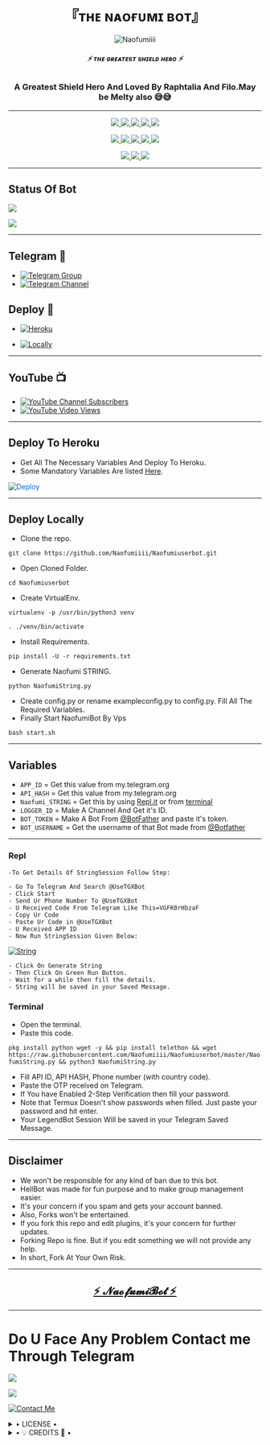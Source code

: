 <h1 align="center">
<b> 『ᴛʜᴇ ɴᴀᴏғᴜᴍɪ ʙᴏᴛ』 </b>
</h1>

<p align="center">
  <img src="https://te.legra.ph/file/3be1224df16561595792e.jpg" alt="Naofumiiii">
</p>

<h6 align="center">
  <b>⚡ ᴛʜᴇ ɢʀᴇᴀᴛᴇsᴛ sʜɪᴇʟᴅ ʜᴇʀᴏ ⚡</b>
</h6>

<h3 align="center">
  <b>A Greatest Shield Hero And Loved By Raphtalia And Filo.May be Melty also 😅😅</b>
</h3>

------
<p align="center">
<a href="https://github.com/Naofumiiii/NaofumiBot" alt="GitHub closed issues"> <img src="https://img.shields.io/github/issues-closed-raw/Naofumiiii/NaofumiBot?style=flat&logo=github&color=success" /> </a>
<a href="https://github.com/Naofumiiii/NaofumiBot/graphs/contributors" alt="GitHub contributors"> <img src="https://img.shields.io/github/contributors/Naofumiiii/NaofumiBot?style=flat&logo=github" /> </a>
<a href="https://github.com/Naofumiiii/NaofumiBot/network/members" alt="GitHub forks"> <img src="https://img.shields.io/github/forks/Naofumiiii/NaofumiBot?label=Forks&logo=github" /> </a>
<a href="https://github.com/Naofumiiii/NaofumiBot" alt="GitHub closed pull requests"> <img src="https://img.shields.io/github/issues-pr-closed-raw/Naofumiiii/NaofumiBot?color=success" /> </a>
<a href="https://github.com/Naofumiiii/NaofumiBot" alt="GitHub issues"> <img src="https://img.shields.io/github/issues-raw/Naofumiiii/NaofumiBot?style=flat&logo=github&color=yellow" /> </a>
</p>
<p align="center">
<a href="https://github.com/Naofumiiii/NaofumiBot" alt="GitHub release (latest by date including pre-releases)"> <img src="https://img.shields.io/github/v/release/Naofumiiii/NaofumiBot?include_prereleases?style=flat&logo=github" /> </a>
<a href="https://www.python.org/" alt="made-with-python"> <img src="https://img.shields.io/badge/Made%20with-Python-1f425f.svg?style=flat&logo=python&color=blue" /> </a>
<a href="https://github.com/Naofumiiii/NaofumiBot" alt="Docker!"> <img src="https://aleen42.github.io/badges/src/docker.svg" /> </a>
<a href="https://github.com/Naofumiiii/NaofumiBot" alt="GitHub repo size"> <img src="https://img.shields.io/github/repo-size/Naofumiiii/NaofumiBot" /> </a>
<a href="https://github.com/Naofumiiii/NaofumiBot/blob/master/LICENSE" alt="GPLv3 license"> <img src="https://img.shields.io/badge/License-GPLv3-blue.svg" /> </a>
</p>
<p align="center">
<a href="https://t.me/Gojo_Senseiii" alt="Telegram!"> <img src="https://aleen42.github.io/badges/src/telegram.svg" /> </a>
<a href="https://github.com/Naofumiiii/NaofumiBot/graphs/commit-activity" alt="Maintenance"> <img src="https://img.shields.io/badge/Maintained%3F-yes-green.svg" /> </a>
<a href="https://makeapullrequest.com" alt="PRs Welcome"> <img src="https://img.shields.io/badge/PRs-welcome-brightgreen.svg?style=flat-square" /> </a>
</p>

------
## Status Of Bot 

<p align="left">
    <a href="https://github.com/Naofumiiii/NaofumiBot/network/members"><img src="https://img.shields.io/github/forks/Naofumiiii/NofumiBot?label=Forks&logoColor=Black&style=social"></a><p align="left"><a href="https://github.com/Naofumiiii/NaofumiBot/stargazers"><img src="https://img.shields.io/github/stars/Naofumiiii/NaofumiBot?logoColor=Blue&style=social"></a><p align="left"><a href="https://github.com/Naofumiiii/NaofumiBot"></a><p align="left"><a href="https://github.com/Naofumiiii/NaofumiBot?"></a>

------
## Telegram 🏪
- [![Telegram Group](https://img.shields.io/badge/Telegram-Group-brightgreen)](https://t.me/Gojo_Senseiii)
- [![Telegram Channel](https://img.shields.io/badge/Telegram-Channel-brightgreen)](https://t.me/Gojo_Senseiii)


## Deploy 🚀
- [![Heroku](https://te.legra.ph/file/91e4e83d12028d15ea1f7.jpg)](#Deploy-To-Heroku)

- [![Locally](https://te.legra.ph/file/3420aa9fda3d39efd1515.jpg)](#Deploy-Locally)

------
## YouTube 📺
- [![YouTube Channel Subscribers](https://img.shields.io/youtube/channel/subscribers/UCvp8PY25PTRhFDZjLv3sVfg?style=social)](https://youtube.com/channel/UCvp8PY25PTRhFDZjLv3sVfg)
- [![YouTube Video Views](https://img.shields.io/youtube/views/9dQgdUJfk_k?label=Tutorial+•+Heroku+•&style=social)](https://youtu.be/9dQgdUJfk_k)

------
## Deploy To Heroku
- Get All The Necessary Variables And Deploy To Heroku.
- Some Mandatory Variables Are listed [Here](#Variables).

<a href="https://dashboard.heroku.com/new?button-url=https%3A%2F%2Fgithub.com%2FNaofumiiii%2FNaofumiBot&template=https%3A%2F%2Fgithub.com%2FNaofumiiii%2FNaofumiBot" rel="nofollow" style="background-color: initial; box-sizing: border-box; color: #0366d6; text-decoration-line: none;"><img alt="Deploy" data-canonical-src="https://www.herokucdn.com/deploy/button.svg" src="https://camo.githubusercontent.com/83b0e95b38892b49184e07ad572c94c8038323fb/68747470733a2f2f7777772e6865726f6b7563646e2e636f6d2f6465706c6f792f627574746f6e2e737667" style="border-style: none; box-sizing: initial; max-width: 100%;" /></a></div>
</a>

------
## Deploy Locally

- Clone the repo. 

`git clone https://github.com/Naofumiiii/Naofumiuserbot.git`
- Open Cloned Folder.

`cd Naofumiuserbot`
- Create VirtualEnv.

`virtualenv -p /usr/bin/python3 venv`

`. ./venv/bin/activate`
- Install Requirements.

`pip install -U -r requirements.txt`
- Generate Naofumi STRING.

`python NaofumiString.py`
- Create config.py or rename exampleconfig.py to config.py. Fill All The Required Variables.
- Finally Start NaofumiBot By Vps

`bash start.sh`

---------

## Variables

- `APP_ID`  =  Get this value from my.telegram.org
- `API_HASH`  =  Get this value from my.telegram.org
- `Naofumi_STRING`  =  Get this by using [Repl.it](#Repl) or from [terminal](#Terminal)
- `LOGGER_ID`  =  Make A Channel And Get it's ID.
- `BOT_TOKEN`  =  Make A Bot From [@BotFather](https://t.me/botfather) and paste it's token.
- `BOT_USERNAME`  =  Get the username of that Bot made from [@Botfather](https://t.me/botfather)

------
### Repl


    -To Get Details Of StringSession Follow Step: 

    - Go To Telegram And Search @UseTGXBot
    - Click Start
    - Send Ur Phone Number To @UseTGXBot
    - U Received Code From Telegram Like This=VGFK0rHbzaF
    - Copy Ur Code
    - Paste Ur Code in @UseTGXBot
    - U Received APP ID
    - Now Run StringSession Given Below:
   

[![String](https://te.legra.ph/file/6ba776b8ab42c77a297bd.jpg)](https://replit.com/@KrishnaJaiswal1/NaofumiBot#main.py) 

    - Click On Generate String
    - Then Click On Green Run Button.
    - Wait for a while then fill the details.
    - String will be saved in your Saved Message.


### Terminal
- Open the terminal.
- Paste this code.

`pkg install python wget -y && pip install telethon && wget https://raw.githubusercontent.com/Naofumiiii/Naofumiuserbot/master/NaofumiString.py && python3 NaofumiString.py`
- Fill API ID, API HASH, Phone number (with country code).
- Paste the OTP received on Telegram.
- If You have Enabled 2-Step Verification then fill your password.
- Note that Termux Doesn't show passwords when filled. Just paste your password and hit enter.
- Your LegendBot Session Will be saved in your Telegram Saved Message.


------
## Disclaimer
- We won't be responsible for any kind of ban due to this bot.
- HellBot was made for fun purpose and to make group management easier.
- It's your concern if you spam and gets your account banned.
- Also, Forks won't be entertained.
- If you fork this repo and edit plugins, it's your concern for further updates.
- Forking Repo is fine. But if you edit something we will not provide any help.
- In short, Fork At Your Own Risk.

------

<h2 align="center"> <a href="https://github.com/Naofumiiii/Naofumiuserbot">⚡ 𝓝𝓪𝓸𝓯𝓾𝓶𝓲𝓑𝓸𝓽 ⚡</a></h2>

------------
# Do U Face Any Problem Contact me Through Telegram 

<a href="https://t.me/Gojo_Senseiii"><img src="https://img.shields.io/badge/Naofumi%20Group-red.svg?style=for-the-badge&logo=Telegram"></a>

<a href="https://t.me/Gojo_Senseiii"><img src="https://img.shields.io/badge/CREATOR%20ME-blue.svg?style=for-the-badge&logo=Telegram"></a>


[![Contact Me](https://img.shields.io/badge/Telegram-Contact%20Me-informational)](https://t.me/Gojo_Senseiii)


<details>

  <summary> • LICENSE • </summary>

![](https://www.gnu.org/graphics/gplv3-or-later.png)

Naofumiiii

Poject [NaofumiBot](https://github.com/Naofumiiii/NaofumiBot) is free software: you can redistribute it and/or modify

it under the terms of the GNU General Public License as published by

the Free Software Foundation, either version 3 of the License, or

(at your option) any later version.

This program is distributed in the hope that it will be useful,

but WITHOUT ANY WARRANTY; without even the implied warranty of

MERCHANTABILITY or FITNESS FOR A PARTICULAR PURPOSE.  See the

GNU General Public License for more details.

You should have received a copy of the GNU General Public License

along with this program. If not, see <https://www.gnu.org/licenses/>.

</details>

<details>

  <summary> • 💡 CREDITS 💞 • </summary>
  
⚜ [Naofumi](https://github.com/Naofumiiii)
